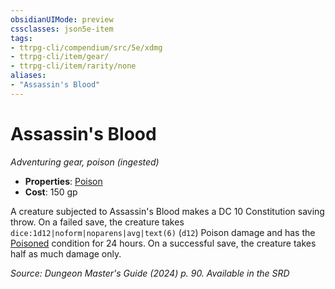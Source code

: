```yaml
---
obsidianUIMode: preview
cssclasses: json5e-item
tags:
- ttrpg-cli/compendium/src/5e/xdmg
- ttrpg-cli/item/gear/
- ttrpg-cli/item/rarity/none
aliases: 
- "Assassin's Blood"
---
```

# Assassin's Blood
*Adventuring gear, poison (ingested)*  


- **Properties**: [Poison](/3-Mechanics/CLI/item-properties.md#Poison)
- **Cost**: 150 gp

A creature subjected to Assassin's Blood makes a DC 10 Constitution saving throw. On a failed save, the creature takes `dice:1d12|noform|noparens|avg|text(6)` (`d12`) Poison damage and has the [Poisoned](/3-Mechanics/CLI/conditions.md#Poisoned) condition for 24 hours. On a successful save, the creature takes half as much damage only.

*Source: Dungeon Master's Guide (2024) p. 90. Available in the <span title='Systems Reference Document (5.2)'>SRD</span>*